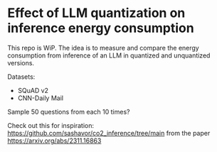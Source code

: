 # Effect of LLM quantization on inference energy consumption

This repo is WiP. The idea is to measure and compare the energy consumption
from inference of an LLM in quantized and unquantized versions. 

Datasets:
- SQuAD v2
- CNN-Daily Mail

Sample 50 questions from each 10 times?

Check out this for inspiration: https://github.com/sashavor/co2_inference/tree/main from the paper https://arxiv.org/abs/2311.16863 